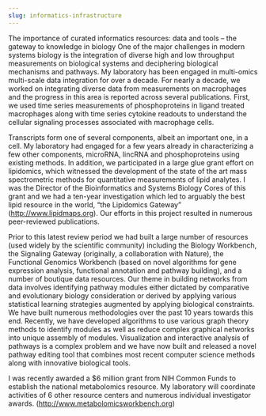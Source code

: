 ```yaml
---
slug: informatics-infrastructure
---
```


The importance of curated informatics resources: data and tools – the gateway to knowledge in biology
One of the major challenges in modern systems biology is the integration of diverse high and low throughput measurements on biological systems and deciphering biological mechanisms and pathways. My laboratory has been engaged in multi-omics multi-scale data integration for over a decade. For nearly a decade, we worked on integrating diverse data from measurements on macrophages and the progress in this area is reported across several publications. First, we used time series measurements of phosphoproteins in ligand treated macrophages along with time series cytokine readouts to understand the cellular signaling processes associated with macrophage cells.

Transcripts form one of several components, albeit an important one, in a cell. My laboratory had engaged for a few years already in characterizing a few other components, microRNA, lincRNA and phosphoproteins using existing methods. In addition, we participated in a large glue grant effort on lipidomics, which witnessed the development of the state of the art mass spectrometric methods for quantitative measurements of lipid analytes. I was the Director of the Bioinformatics and Systems Biology Cores of this grant and we had a ten-year investigation which led to arguably the best lipid resource in the world, “the Lipidomics Gateway” (http://www.lipidmaps.org). Our efforts in this project resulted in numerous peer-reviewed publications.

Prior to this latest review period we had built a large number of resources (used widely by the scientific community) including the Biology Workbench, the Signaling Gateway (originally, a collaboration with Nature), the Functional Genomics Workbench (based on novel algorithms for gene expression analysis, functional annotation and pathway building), and a number of boutique data resources. Our theme in building networks from data involves identifying pathway modules either dictated by comparative and evolutionary biology consideration or derived by applying various statistical learning strategies augmented by applying biological constraints. We have built numerous methodologies over the past 10 years towards this end. Recently, we have developed algorithms to use various graph theory methods to identify modules as well as reduce complex graphical networks into unique assembly of modules. Visualization and interactive analysis of pathways is a complex problem and we have now built and released a novel pathway editing tool that combines most recent computer science methods along with innovative biological tools.

I was recently awarded a $6 million grant from NIH Common Funds to establish the national metabolomics resource. My laboratory will coordinate activities of 6 other resource centers and numerous individual investigator awards. (http://www.metabolomicsworkbench.org)
